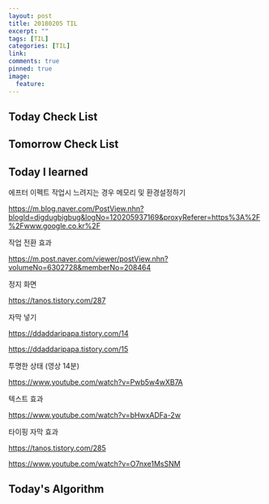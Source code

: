```yaml
---
layout: post
title: 20180205 TIL
excerpt: ""
tags: [TIL]
categories: [TIL]
link:
comments: true
pinned: true
image:
  feature:
---
```


## Today Check List



## Tomorrow Check List



## Today I learned

에프터 이펙트 작업시 느려지는 경우 메모리 및 환경설정하기

https://m.blog.naver.com/PostView.nhn?blogId=digdugbigbug&logNo=120205937169&proxyReferer=https%3A%2F%2Fwww.google.co.kr%2F



작업 전환 효과

https://m.post.naver.com/viewer/postView.nhn?volumeNo=6302728&memberNo=208464



정지 화면

https://tanos.tistory.com/287



자막 넣기

https://ddaddaripapa.tistory.com/14

https://ddaddaripapa.tistory.com/15



투명한 상태 (영상 14분)

https://www.youtube.com/watch?v=Pwb5w4wXB7A



텍스트 효과

https://www.youtube.com/watch?v=bHwxADFa-2w



타이핑 자막 효과

https://tanos.tistory.com/285

https://www.youtube.com/watch?v=O7nxe1MsSNM 



## Today's Algorithm

